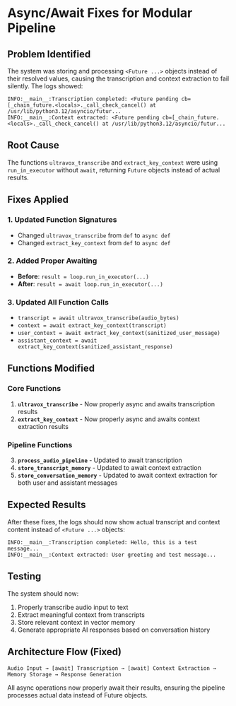 # Async/Await Fixes for Modular Pipeline

## Problem Identified

The system was storing and processing `<Future ...>` objects instead of their resolved values, causing the transcription and context extraction to fail silently. The logs showed:

```
INFO:__main__:Transcription completed: <Future pending cb=[_chain_future.<locals>._call_check_cancel() at /usr/lib/python3.12/asyncio/futur...
INFO:__main__:Context extracted: <Future pending cb=[_chain_future.<locals>._call_check_cancel() at /usr/lib/python3.12/asyncio/futur...
```

## Root Cause

The functions `ultravox_transcribe` and `extract_key_context` were using `run_in_executor` without `await`, returning `Future` objects instead of actual results.

## Fixes Applied

### 1. Updated Function Signatures
- Changed `ultravox_transcribe` from `def` to `async def`
- Changed `extract_key_context` from `def` to `async def`

### 2. Added Proper Awaiting
- **Before**: `result = loop.run_in_executor(...)`
- **After**: `result = await loop.run_in_executor(...)`

### 3. Updated All Function Calls
- `transcript = await ultravox_transcribe(audio_bytes)`
- `context = await extract_key_context(transcript)`
- `user_context = await extract_key_context(sanitized_user_message)`
- `assistant_context = await extract_key_context(sanitized_assistant_response)`

## Functions Modified

### Core Functions
1. **`ultravox_transcribe`** - Now properly async and awaits transcription results
2. **`extract_key_context`** - Now properly async and awaits context extraction results

### Pipeline Functions
3. **`process_audio_pipeline`** - Updated to await transcription
4. **`store_transcript_memory`** - Updated to await context extraction
5. **`store_conversation_memory`** - Updated to await context extraction for both user and assistant messages

## Expected Results

After these fixes, the logs should now show actual transcript and context content instead of `<Future ...>` objects:

```
INFO:__main__:Transcription completed: Hello, this is a test message...
INFO:__main__:Context extracted: User greeting and test message...
```

## Testing

The system should now:
1. Properly transcribe audio input to text
2. Extract meaningful context from transcripts
3. Store relevant context in vector memory
4. Generate appropriate AI responses based on conversation history

## Architecture Flow (Fixed)

```
Audio Input → [await] Transcription → [await] Context Extraction → Memory Storage → Response Generation
```

All async operations now properly await their results, ensuring the pipeline processes actual data instead of Future objects.

